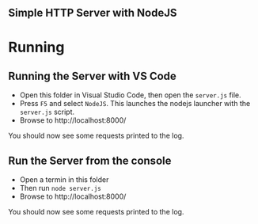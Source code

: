 Simple HTTP Server with NodeJS
---

# Running

## Running the Server with VS Code
- Open this folder in Visual Studio Code, then open the `server.js` file. 
- Press `F5` and select `NodeJS`. This launches the nodejs launcher with the `server.js` script.
- Browse to http://localhost:8000/

You should now see some requests printed to the log.

## Run the Server from the console
- Open a termin in this folder
- Then run `node server.js`
- Browse to http://localhost:8000/

You should now see some requests printed to the log. 


